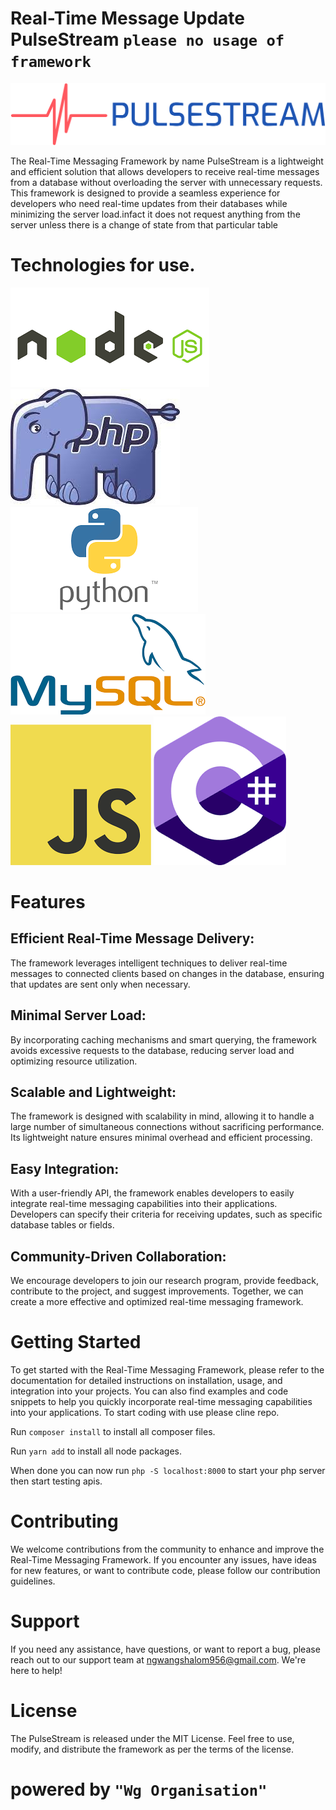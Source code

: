 # Real-Time Message Update PulseStream ```please no usage of framework```
![Framework Logo](logos/pulsestream-high-resolution-logo-color-on-transparent-background.png)

The Real-Time Messaging Framework by name PulseStream is a lightweight and efficient solution that allows developers to receive real-time messages from a database without overloading the server with unnecessary requests. This framework is designed to provide a seamless experience for developers who need real-time updates from their databases while minimizing the server load.infact it does not request anything from the server unless there is a change of state from that particular table

# Technologies  for use.

![Node Logo](logos/node.png)
![PHP Logo](logos/php.jpg)
![python Logo](logos/python.png)
![SQL Logo](logos/sql.png)
![javascript Logo](logos/javascript.png)
![C# Logo](logos/sharp.png)



# Features
## Efficient Real-Time Message Delivery:
The framework leverages intelligent techniques to deliver real-time messages to connected clients based on changes in the database, ensuring that updates are sent only when necessary.

## Minimal Server Load:
By incorporating caching mechanisms and smart querying, the framework avoids excessive requests to the database, reducing server load and optimizing resource utilization.

## Scalable and Lightweight:
The framework is designed with scalability in mind, allowing it to handle a large number of simultaneous connections without sacrificing performance. Its lightweight nature ensures minimal overhead and efficient processing.

## Easy Integration: 
With a user-friendly API, the framework enables developers to easily integrate real-time messaging capabilities into their applications. Developers can specify their criteria for receiving updates, such as specific database tables or fields.

## Community-Driven Collaboration:
We encourage developers to join our research program, provide feedback, contribute to the project, and suggest improvements. Together, we can create a more effective and optimized real-time messaging framework.

# Getting Started
To get started with the Real-Time Messaging Framework, please refer to the documentation for detailed instructions on installation, usage, and integration into your projects. You can also find examples and code snippets to help you quickly incorporate real-time messaging capabilities into your applications.
To start coding with use please cline repo.  

Run ```composer install``` to install all composer files.  

Run ```yarn add``` to install all node packages.  

When done you can now run ```php -S localhost:8000``` to start your php server then start testing apis.

# Contributing
We welcome contributions from the community to enhance and improve the Real-Time Messaging Framework. If you encounter any issues, have ideas for new features, or want to contribute code, please follow our contribution guidelines.


# Support
If you need any assistance, have questions, or want to report a bug, please reach out to our support team at ngwangshalom956@gmail.com. We're here to help!

# License
The PulseStream is released under the MIT License. Feel free to use, modify, and distribute the framework as per the terms of the license.
# powered by ```"Wg Organisation"```
